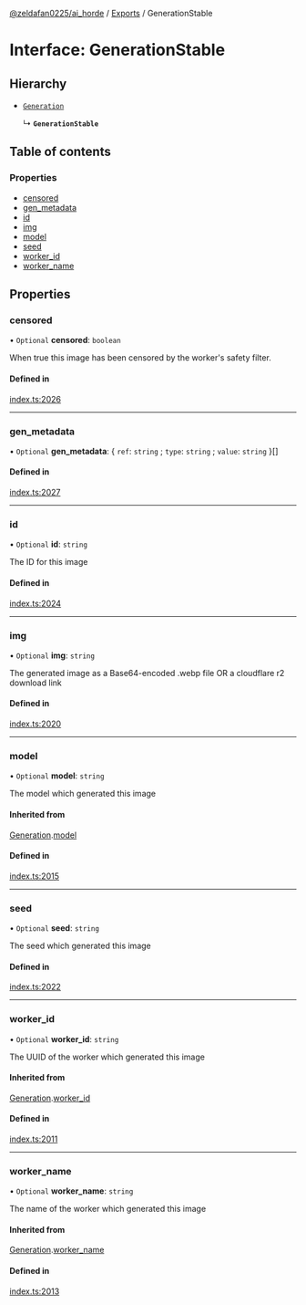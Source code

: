 [@zeldafan0225/ai_horde](../README.md) / [Exports](../modules.md) / GenerationStable

# Interface: GenerationStable

## Hierarchy

- [`Generation`](Generation.md)

  ↳ **`GenerationStable`**

## Table of contents

### Properties

- [censored](GenerationStable.md#censored)
- [gen\_metadata](GenerationStable.md#gen_metadata)
- [id](GenerationStable.md#id)
- [img](GenerationStable.md#img)
- [model](GenerationStable.md#model)
- [seed](GenerationStable.md#seed)
- [worker\_id](GenerationStable.md#worker_id)
- [worker\_name](GenerationStable.md#worker_name)

## Properties

### censored

• `Optional` **censored**: `boolean`

When true this image has been censored by the worker's safety filter.

#### Defined in

[index.ts:2026](https://github.com/ZeldaFan0225/ai_horde/blob/a3ac80c/index.ts#L2026)

___

### gen\_metadata

• `Optional` **gen\_metadata**: { `ref`: `string` ; `type`: `string` ; `value`: `string`  }[]

#### Defined in

[index.ts:2027](https://github.com/ZeldaFan0225/ai_horde/blob/a3ac80c/index.ts#L2027)

___

### id

• `Optional` **id**: `string`

The ID for this image

#### Defined in

[index.ts:2024](https://github.com/ZeldaFan0225/ai_horde/blob/a3ac80c/index.ts#L2024)

___

### img

• `Optional` **img**: `string`

The generated image as a Base64-encoded .webp file OR a cloudflare r2 download link

#### Defined in

[index.ts:2020](https://github.com/ZeldaFan0225/ai_horde/blob/a3ac80c/index.ts#L2020)

___

### model

• `Optional` **model**: `string`

The model which generated this image

#### Inherited from

[Generation](Generation.md).[model](Generation.md#model)

#### Defined in

[index.ts:2015](https://github.com/ZeldaFan0225/ai_horde/blob/a3ac80c/index.ts#L2015)

___

### seed

• `Optional` **seed**: `string`

The seed which generated this image

#### Defined in

[index.ts:2022](https://github.com/ZeldaFan0225/ai_horde/blob/a3ac80c/index.ts#L2022)

___

### worker\_id

• `Optional` **worker\_id**: `string`

The UUID of the worker which generated this image

#### Inherited from

[Generation](Generation.md).[worker_id](Generation.md#worker_id)

#### Defined in

[index.ts:2011](https://github.com/ZeldaFan0225/ai_horde/blob/a3ac80c/index.ts#L2011)

___

### worker\_name

• `Optional` **worker\_name**: `string`

The name of the worker which generated this image

#### Inherited from

[Generation](Generation.md).[worker_name](Generation.md#worker_name)

#### Defined in

[index.ts:2013](https://github.com/ZeldaFan0225/ai_horde/blob/a3ac80c/index.ts#L2013)
